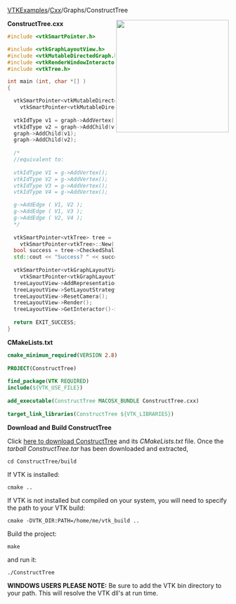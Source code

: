 [VTKExamples](Home)/[Cxx](Cxx)/Graphs/ConstructTree

<img align="right" src="https://github.com/lorensen/VTKExamples/raw/master/Testing/Baseline/Graphs/TestConstructTree.png" width="256" />

**ConstructTree.cxx**
```c++
#include <vtkSmartPointer.h>

#include <vtkGraphLayoutView.h>
#include <vtkMutableDirectedGraph.h>
#include <vtkRenderWindowInteractor.h>
#include <vtkTree.h>

int main (int, char *[] )
{

  vtkSmartPointer<vtkMutableDirectedGraph> graph = 
    vtkSmartPointer<vtkMutableDirectedGraph>::New();
  
  vtkIdType v1 = graph->AddVertex();
  vtkIdType v2 = graph->AddChild(v1);
  graph->AddChild(v1);
  graph->AddChild(v2);
  
  /*
  //equivalent to:
  
  vtkIdType V1 = g->AddVertex();
  vtkIdType V2 = g->AddVertex();
  vtkIdType V3 = g->AddVertex();
  vtkIdType V4 = g->AddVertex();

  g->AddEdge ( V1, V2 );
  g->AddEdge ( V1, V3 );
  g->AddEdge ( V2, V4 );
  */
  
  vtkSmartPointer<vtkTree> tree = 
    vtkSmartPointer<vtkTree>::New();
  bool success = tree->CheckedShallowCopy(graph);
  std::cout << "Success? " << success << std::endl;
  
  vtkSmartPointer<vtkGraphLayoutView> treeLayoutView = 
    vtkSmartPointer<vtkGraphLayoutView>::New();
  treeLayoutView->AddRepresentationFromInput(tree);
  treeLayoutView->SetLayoutStrategyToTree();
  treeLayoutView->ResetCamera();
  treeLayoutView->Render();
  treeLayoutView->GetInteractor()->Start();
  
  return EXIT_SUCCESS;
}
```
**CMakeLists.txt**
```cmake
cmake_minimum_required(VERSION 2.8)
 
PROJECT(ConstructTree)
 
find_package(VTK REQUIRED)
include(${VTK_USE_FILE})
 
add_executable(ConstructTree MACOSX_BUNDLE ConstructTree.cxx)
 
target_link_libraries(ConstructTree ${VTK_LIBRARIES})
```

**Download and Build ConstructTree**

Click [here to download ConstructTree](https://github.com/lorensen/VTKWikiExamplesTarballs/raw/master/ConstructTree.tar) and its *CMakeLists.txt* file.
Once the *tarball ConstructTree.tar* has been downloaded and extracted,
```
cd ConstructTree/build 
```
If VTK is installed:
```
cmake ..
```
If VTK is not installed but compiled on your system, you will need to specify the path to your VTK build:
```
cmake -DVTK_DIR:PATH=/home/me/vtk_build ..
```
Build the project:
```
make
```
and run it:
```
./ConstructTree
```
**WINDOWS USERS PLEASE NOTE:** Be sure to add the VTK bin directory to your path. This will resolve the VTK dll's at run time.

